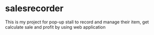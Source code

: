 # salesrecorder
This is my project for pop-up stall to record and manage their item, get calculate sale and profit by using web application

